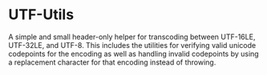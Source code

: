 # UTF-Utils
A simple and small header-only helper for transcoding between UTF-16LE, UTF-32LE, and UTF-8. This includes the utilities for verifying valid unicode codepoints for the encoding as well as handling invalid codepoints by using a replacement character for that encoding instead of throwing.
